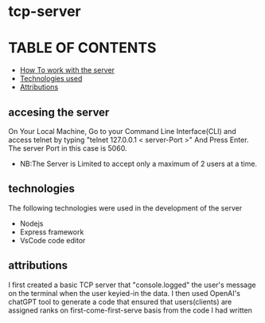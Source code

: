 # tcp-server

# TABLE OF CONTENTS
- [How To work with the server](#accesing-the-server)
- [Technologies used](#technologies)
- [Attributions](#attributions)

## accesing the server
On Your Local Machine, Go to your Command Line Interface(CLI) and access telnet by typing "telnet 127.0.0.1 < server-Port >" And Press Enter.
The server Port in this case is 5060.
- NB:The Server is Limited to accept only a maximum of 2 users at a time.

## technologies
The following technologies were used in the development of the server
- Nodejs
- Express framework
- VsCode code editor

## attributions
I first created a basic TCP server that "console.logged" the user's message on the terminal when the user keyied-in the data. I then used OpenAI's chatGPT tool to generate a code
that ensured that users(clients) are assigned ranks on first-come-first-serve basis from the code I had written
